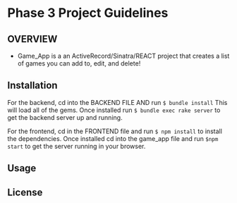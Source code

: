 # Phase 3 Project Guidelines

## OVERVIEW

- Game_App is a an ActiveRecord/Sinatra/REACT project that creates a list of games you can add to, edit, and delete!

## Installation
For the backend, cd into the BACKEND FILE AND  run ```$ bundle install``` This will load all of the gems. 
Once installed run ```$ bundle exec rake server``` to get the backend server up and running.

For the frontend, cd in the FRONTEND file and run ```$ npm install``` to install the dependencies.
Once installed cd into the game_app file and run ```$npm start``` to get the server running in your browser. 

## Usage


## License 





